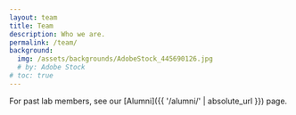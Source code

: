 ```yaml
---
layout: team
title: Team
description: Who we are.
permalink: /team/
background:
  img: /assets/backgrounds/AdobeStock_445690126.jpg
  # by: Adobe Stock
# toc: true
---
```


For past lab members, see our [Alumni]({{ '/alumni/' | absolute_url }}) page.
<!-- If you are interested in joining our lab, [reach out]({{ '/join/' | absolute_url }})!  -->

